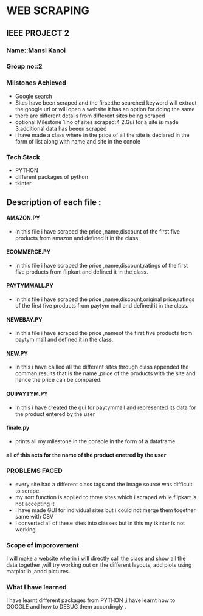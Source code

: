 # WEB SCRAPING
## IEEE PROJECT 2
### Name::**Mansi Kanoi**
### Group no::2
### Milstones Achieved
* Google search
* Sites have been scraped and the first::the searched keyword will extract the google url or will open a website it has an option for doing the same
* there are different details from different sites being scraped
* optional Milestone
  1.no of sites scraped:4
  2.Gui for a site is made
  3.additional data has beeen scraped
* i have made a class where in the price of all the site is declared in the form of  list along with name and site in the conole 
### Tech Stack
  * PYTHON 
  * different packages of python
  * tkinter
## Description of each file :
  #### AMAZON.PY  
   * In this file i have scraped the price ,name,discount of the first five products from amazon and defined it in the class.
  #### ECOMMERCE.PY
   * In this file i have scraped the price ,name,discount,ratings of the first five products from flipkart and defined it in the class.
  #### PAYTYMMALL.PY
  *  In this file i have scraped the price ,name,discount,original price,ratings of the first five products from paytym mall and defined it       in the class.
  #### NEWEBAY.PY
   * In this file i have scraped the price ,nameof the first five products from paytym mall and defined it in the class.
   #### NEW.PY
   *  In this i have callled all the different sites through class appended the comman results that is the name ,price of the products with        the site and hence the price can be compared.
   #### GUIPAYTYM.PY
   * In this i have created the gui for paytymmall and represented its data for the product entered by the user
   #### finale.py 
   *  prints all my milestone in the console in the form of a dataframe.
   
   #### all of this acts for the name of the product enetred by the user
    
  
### PROBLEMS FACED
* every site had a different class tags and the image source was difficult to scrape.
* my sort function is applied to three sites which i scraped while flipkart is not accepting it 
*  I have made GUI for individual sites but i could not merge them together same with CSV
* I converted all of these sites into classes but in this my tkinter is not working

### Scope of imporovement
I will make a website wherin i will directly call the class and show all the data together ,will try working out on the different layouts, add plots using matplotlib ,andd pictures.
### What I have learned 
I have learnt different packages from PYTHON ,i have learnt how to GOOGLE and how to DEBUG them accordingly .


